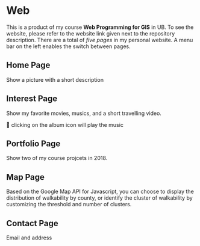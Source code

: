# Web
This is a product of my course __Web Programming for GIS__ in UB. To see the website, please refer to the website link given next to the repository description. There are a total of _five pages_ in my personal website. A menu bar on the left enables the switch between pages.
## Home Page
Show a picture with a short description
## Interest Page
Show my favorite movies, musics, and a short travelling video. 

:musical_note: clicking on the album icon will play the music
## Portfolio Page
Show two of my course projcets in 2018.
## Map Page
Based on the Google Map API for Javascript, you can choose to display the distribution of walkability by county, or identify the cluster of walkability by customizing the threshold and number of clusters.
## Contact Page
Email and address
